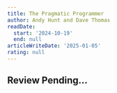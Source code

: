 ```yaml
---
title: The Pragmatic Programmer
author: Andy Hunt and Dave Thomas
readDate:
  start: '2024-10-19'
  end: null
articleWriteDate: '2025-01-05'
rating: null
---
```


## Review Pending...
